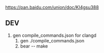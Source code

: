 https://pan.baidu.com/union/doc/Kl4gsu388
## DEV
1. gen compile_commands.json for clangd
    1. gen ./compile_commands.json
    2. bear -- make



